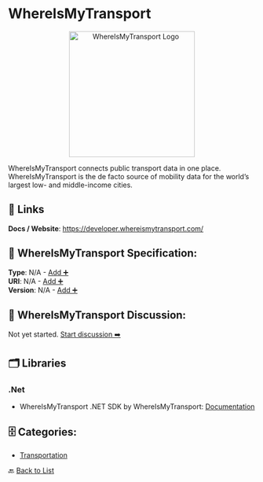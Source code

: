 # WhereIsMyTransport
<p align="center">
    <img width="256" src="https://raw.githubusercontent.com/apis-list/apis-list/main/apis/whereismytransport/logo_256x256.png" alt="WhereIsMyTransport Logo"/>
</p>
WhereIsMyTransport connects public transport data in one place. WhereIsMyTransport is the de facto source of mobility data for the world’s largest low- and middle-income cities.

##  🔗 Links
**Docs / Website**: https://developer.whereismytransport.com/

## 🧬 WhereIsMyTransport Specification:
**Type**: N/A - [Add ➕](https://github.com/apis-list/apis-list/edit/main/apis.yaml#L21832)  
**URI**: N/A - [Add ➕](https://github.com/apis-list/apis-list/edit/main/apis.yaml#L21832)  
**Version**: N/A - [Add ➕](https://github.com/apis-list/apis-list/edit/main/apis.yaml#L21832)

## 💬 WhereIsMyTransport Discussion:
Not yet started. [Start discussion ➡️](https://github.com/apis-list/apis-list/discussions/new)

## 🗂️ Libraries
### .Net
- WhereIsMyTransport .NET SDK by WhereIsMyTransport: [Documentation](https://github.com/WhereIsMyTransport/TransportApiSdk.NET)


## 🗄️ Categories:
- [Transportation](https://github.com/apis-list/apis-list#transportation-)

🔙  [Back to List](https://github.com/apis-list/apis-list)
